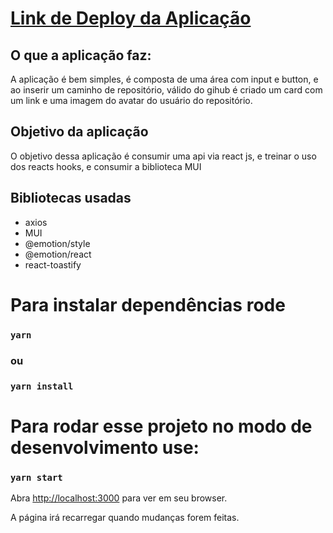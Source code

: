 # <a href="https://react-atividade-s2-github-card-gabrielrochasouza-k6lngyygv.vercel.app/" >Link de Deploy da Aplicação</a>

## O que a aplicação faz:

A aplicação é bem simples, é composta de uma área com input e button, e ao inserir um caminho de repositório, válido do gihub é criado um card com um link e uma imagem do avatar do usuário do repositório.

## Objetivo da aplicação

O objetivo dessa aplicação é consumir uma api via react js, e treinar o uso dos reacts hooks, e consumir a biblioteca MUI


## Bibliotecas usadas

- axios
- MUI
- @emotion/style
- @emotion/react
- react-toastify

# Para instalar dependências rode

### `yarn` 
### ou
### `yarn install` 

# Para rodar esse projeto no modo de desenvolvimento use:

### `yarn start`

Abra [http://localhost:3000](http://localhost:3000) para ver em seu browser.

A página irá recarregar quando mudanças forem feitas.

